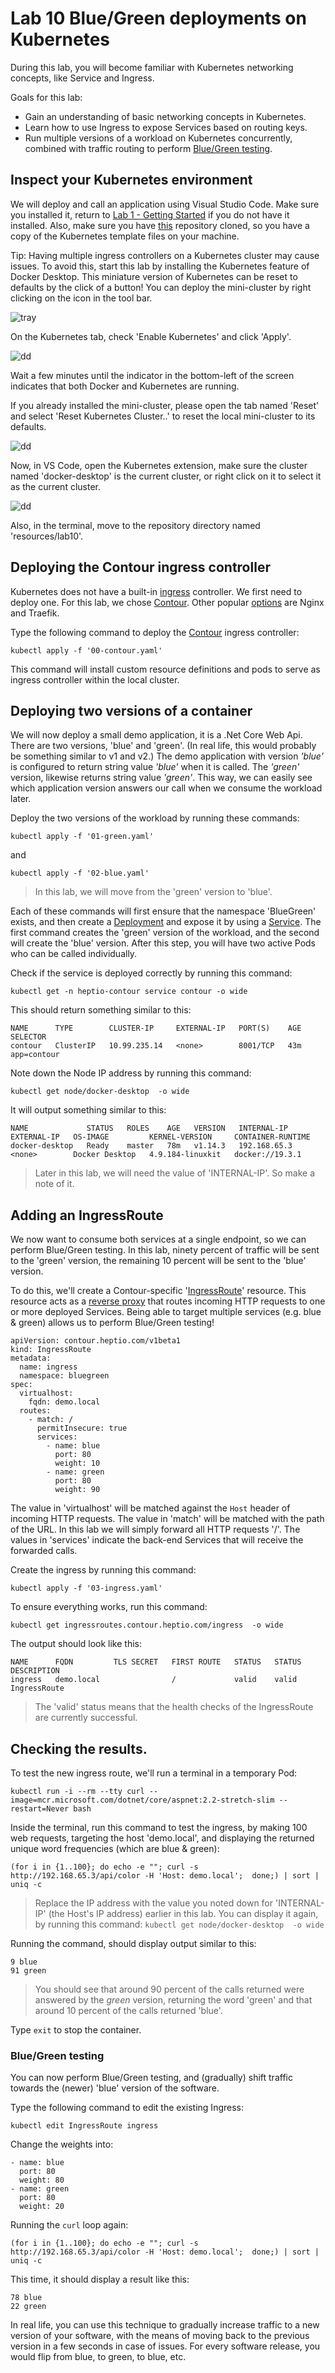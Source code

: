 # Lab 10 Blue/Green deployments on Kubernetes

During this lab, you will become familiar with Kubernetes networking concepts, like Service and Ingress.

Goals for this lab:
- Gain an understanding of basic networking concepts in Kubernetes.
- Learn how to use Ingress to expose Services based on routing keys.
- Run multiple versions of a workload on Kubernetes concurrently, combined with traffic routing to perform [Blue/Green testing](https://martinfowler.com/bliki/BlueGreenDeployment.html).

## <a name='start'></a>Inspect your Kubernetes environment
We will deploy and call an application using Visual Studio Code. Make sure you installed it, return to [Lab 1 - Getting Started](Lab1-GettingStarted.md) if you do not have it installed. Also, make sure you have [this](https://github.com/XpiritBV/ContainerWorkshop2019Docs) repository cloned, so you have a copy of the Kubernetes template files on your machine.

Tip: Having multiple ingress controllers on a Kubernetes cluster may cause issues. To avoid this, start this lab by installing the Kubernetes feature of Docker Desktop. This miniature version of Kubernetes can be reset to defaults by the click of a button!
You can deploy the mini-cluster by right clicking on the icon in the tool bar. 

![tray](images/dockertray.png)

On the Kubernetes tab, check 'Enable Kubernetes' and click 'Apply'.

![dd](images/dockerdesktop.png)

Wait a few minutes until the indicator in the bottom-left of the screen indicates that both Docker and Kubernetes are running.

If you already installed the mini-cluster, please open the tab named 'Reset' and select 'Reset Kubernetes Cluster..' to reset the local mini-cluster to its defaults.

![dd](images/vscode-k8s.png)

Now, in VS Code, open the Kubernetes extension, make sure the cluster named 'docker-desktop' is the current cluster, or right click on it to select it as the current cluster.

![dd](images/vscode-k8s.png)

Also, in the terminal, move to the repository directory named 'resources/lab10'.

## <a name='deploy-contour'></a>Deploying the Contour ingress controller
Kubernetes does not have a built-in [ingress](https://kubernetes.io/docs/concepts/services-networking/ingress/) controller. We first need to deploy one. For this lab, we chose [Contour](https://github.com/heptio/contour). Other popular [options](https://kubernetes.io/docs/concepts/services-networking/ingress-controllers/) are Nginx and Traefik.

Type the following command to deploy the [Contour](https://github.com/heptio/contour) ingress controller:

```
kubectl apply -f '00-contour.yaml'
```

This command will install custom resource definitions and pods to serve as ingress controller within the local cluster.

## <a name='deploy-workloads'></a>Deploying two versions of a container
We will now deploy a small demo application, it is a .Net Core Web Api. There are two versions, 'blue' and 'green'. (In real life, this would probably be something similar to v1 and v2.) The demo application with version *'blue'* is configured to return string value *'blue'* when it is called. The *'green'* version, likewise returns string value *'green'*. This way, we can easily see which application version answers our call when we consume the workload later.

Deploy the two versions of the workload by running these commands:

```
kubectl apply -f '01-green.yaml'
```

and

```
kubectl apply -f '02-blue.yaml'
```
> In this lab, we will move from the 'green' version to 'blue'.

Each of these commands will first ensure that the namespace 'BlueGreen' exists, and then create a [Deployment](https://kubernetes.io/docs/concepts/workloads/controllers/deployment/#creating-a-deployment) and expose it by using a [Service](https://kubernetes.io/docs/concepts/services-networking/service/).
The first command creates the 'green' version of the workload, and the second will create the 'blue' version.
After this step, you will have two active Pods who can be called individually. 

Check if the service is deployed correctly by running this command:

```
kubectl get -n heptio-contour service contour -o wide
```

This should return something similar to this:

```
NAME      TYPE        CLUSTER-IP     EXTERNAL-IP   PORT(S)    AGE   SELECTOR
contour   ClusterIP   10.99.235.14   <none>        8001/TCP   43m   app=contour
```

Note down the Node IP address by running this command:

```
kubectl get node/docker-desktop  -o wide
```

It will output something similar to this:
```
NAME             STATUS   ROLES    AGE   VERSION   INTERNAL-IP    EXTERNAL-IP   OS-IMAGE         KERNEL-VERSION     CONTAINER-RUNTIME
docker-desktop   Ready    master   78m   v1.14.3   192.168.65.3   <none>        Docker Desktop   4.9.184-linuxkit   docker://19.3.1
```
> Later in this lab, we will need the value of 'INTERNAL-IP'. So make a note of it.

## <a name='ingress'></a>Adding an IngressRoute
We now want to consume both services at a single endpoint, so we can perform Blue/Green testing. In this lab, ninety percent of traffic will be sent to the 'green' version, the remaining 10 percent will be sent to the 'blue' version.

To do this, we'll create a Contour-specific '[IngressRoute](https://github.com/heptio/contour/blob/master/design/ingressroute-design.md)' resource.
This resource acts as a [reverse proxy](https://en.wikipedia.org/wiki/Reverse_proxy) that routes incoming HTTP requests to one or more deployed Services. Being able to target multiple services (e.g. blue & green) allows us to perform Blue/Green testing!

```
apiVersion: contour.heptio.com/v1beta1
kind: IngressRoute
metadata: 
  name: ingress
  namespace: bluegreen
spec: 
  virtualhost:
    fqdn: demo.local
  routes: 
    - match: /
      permitInsecure: true
      services: 
        - name: blue
          port: 80
          weight: 10
        - name: green
          port: 80
          weight: 90
```
The value in 'virtualhost' will be matched against the `Host` header of incoming HTTP requests. The value in 'match' will be matched with the path of the URL. In this lab we will simply forward all HTTP requests  '/'. The values in 'services' indicate the back-end Services that will receive the forwarded calls.

Create the ingress by running this command:

```
kubectl apply -f '03-ingress.yaml'
```

To ensure everything works, run this command:

```
kubectl get ingressroutes.contour.heptio.com/ingress  -o wide
```

The output should look like this:

```
NAME      FQDN         TLS SECRET   FIRST ROUTE   STATUS   STATUS DESCRIPTION
ingress   demo.local                /             valid    valid IngressRoute
```

> The 'valid' status means that the health checks of the IngressRoute are currently successful.

## <a name='results'></a>Checking the results.

To test the new ingress route, we'll run a terminal in a temporary Pod:

```
kubectl run -i --rm --tty curl --image=mcr.microsoft.com/dotnet/core/aspnet:2.2-stretch-slim --restart=Never bash
```


Inside the terminal, run this command to test the ingress, by making 100 web requests, targeting the host 'demo.local', and displaying the returned unique word frequencies (which are blue & green):

```
(for i in {1..100}; do echo -e ""; curl -s http://192.168.65.3/api/color -H 'Host: demo.local';  done;) | sort | uniq -c
```

> Replace the IP address with the value you noted down for 'INTERNAL-IP' (the Host's IP address) earlier in this lab. You can display it again, by running this command:
`kubectl get node/docker-desktop  -o wide`

Running the command, should display output similar to this:

```
9 blue
91 green
```
> You should see that around 90 percent of the calls returned were answered by the *green* version, returning the word 'green' and that around 10 percent of the calls returned 'blue'.

Type `exit` to stop the container.

### Blue/Green testing
You can now perform Blue/Green testing, and (gradually) shift traffic towards the (newer) 'blue' version of the software.

Type the following command to edit the existing Ingress:

```
kubectl edit IngressRoute ingress
```
Change the weights into:
```
- name: blue
  port: 80
  weight: 80
- name: green
  port: 80
  weight: 20
``` 

Running the `curl` loop again:

```
(for i in {1..100}; do echo -e ""; curl -s http://192.168.65.3/api/color -H 'Host: demo.local';  done;) | sort | uniq -c
```

This time, it should display a result like this:

```
78 blue
22 green
```

In real life, you can use this technique to gradually increase traffic to a new version of your software, with the means of moving back to the previous version in a few seconds in case of issues. For every software release, you would flip from blue, to green, to blue, etc. 